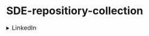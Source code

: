 <h1>SDE-repositiory-collection</h1>


<details>
<summary><span style="font-size:1.17em">LinkedIn</span></summary>
    
1. [23andMe] (https://www.linkedin.com/company/23andme/)
2. [3M] (https://www.linkedin.com/company/3m/)
3. [Accenture] (https://www.linkedin.com/company/accenture/)
4. [ADP] (https://www.linkedin.com/company/adp/)
5. [Adobe] (https://www.linkedin.com/jobs/adobe-jobs)
6. [Affable] (https://www.linkedin.com/company/affable/)
7. [Affirm] (https://www.linkedin.com/company/affirm/)
8. [Agoda] (https://www.linkedin.com/company/agoda/)
9. [Airbnb] (https://www.linkedin.com/company/airbnb/)
10. [Airtable] (https://www.linkedin.com/company/airtable/)
11. [Algolia] (https://www.linkedin.com/company/algolia/)
12. [Amazon] (https://www.linkedin.com/jobs/amazon-jobs)
13. [American Express] (https://www.linkedin.com/company/american-express/)
14. [Anomaly] (https://www.linkedin.com/company/anomaly/)
15. [Anthem] (https://www.linkedin.com/company/anthem-inc/)
16. [Aon] (https://www.linkedin.com/company/aon/)
17. [Apptio] (https://www.linkedin.com/company/apptio/)
18. [Apple] (https://www.linkedin.com/company/apple/)
19. [Applause] (https://www.linkedin.com/company/applause/)
20. [ARM Holdings] (https://www.linkedin.com/company/arm-holdings/)
21. [Asana] (https://www.linkedin.com/company/asana/)
22. [Atlassian] (https://www.linkedin.com/company/atlassian/jobs)
23. [AstraZeneca] (https://www.linkedin.com/company/astrazeneca/jobs)
24. [Athenahealth] (https://www.linkedin.com/company/athenahealth/)
25. [Atob] (https://www.linkedin.com/company/atob-transportation-technology/)
26. [Audible] (https://www.linkedin.com/company/audible/)
27. [AutoZone] (https://www.linkedin.com/company/autozone/)
28. [AWS] (https://www.linkedin.com/company/amazon-web-services/)
29. [Bain & Company] (https://www.linkedin.com/company/bain-and-company/)
30. [Bain Capital] (https://www.linkedin.com/company/bain-capital/)
31. [Baker Hughes] (https://www.linkedin.com/company/baker-hughes/)
32. [Bentobox] (https://www.linkedin.com/company/bento-box-entertainment/)
33. [Better.com] (https://www.linkedin.com/company/betterdotcom/)
34. [Bloomberg] (https://www.linkedin.com/company/bloomberg/)
35. [Block] (https://www.linkedin.com/company/block-/)
36. [Blend] (https://www.linkedin.com/company/blendlabs/)
37. [Booking.com] (https://www.linkedin.com/company/booking.com/)
38. [Box] (https://www.linkedin.com/company/box/)
39. [Branch] (https://www.linkedin.com/company/branch-co/)
40. [Brex] (https://www.linkedin.com/company/brex/)
41. [Bright] (https://www.linkedin.com/company/brightcom/)
42. [Bumble] (https://www.linkedin.com/company/bumble/)
43. [Bytedance] (https://www.linkedin.com/company/bytedance/)
44. [Calm] (https://www.linkedin.com/company/calm/)
45. [Calendly] (https://www.linkedin.com/company/calendly/)
46. [Canva] (https://www.linkedin.com/company/canva/)
47. [Capital One] (https://www.linkedin.com/company/capital-one/jobs)
48. [Capital] (https://www.linkedin.com/company/capitalgroup/)
49. [Capsule] (https://www.linkedin.com/company/capsule8/)
50. [CB Insights] (https://www.linkedin.com/company/cb-insights/)
51. [Ceridian] (https://www.linkedin.com/company/ceridian/)
52. [Cermati.com] (https://www.linkedin.com/company/cermati/)
53. [Chime] (https://www.linkedin.com/company/chime/)
54. [Cisco] (https://www.linkedin.com/company/cisco/jobs)
55. [Coda] (https://www.linkedin.com/company/coda-platform/)
56. [Codecademy] (https://www.linkedin.com/company/codecademy/)
57. [Coinbase] (https://www.linkedin.com/company/coinbase/)
58. [Cointracker] (https://www.linkedin.com/company/cointracker/)
59. [Concentrix] (https://www.linkedin.com/company/concentrix/)
60. [Confluent] (https://www.linkedin.com/company/confluentinc/)
61. [Convoy] (https://www.linkedin.com/company/convoy-inc-/)
62. [Cohere Health] (https://www.linkedin.com/company/cohere-health/)
63. [Coursera] (https://www.linkedin.com/company/coursera/)
64. [Cruise] (https://www.linkedin.com/company/cruise/jobs)
65. [CVS] (https://www.linkedin.com/company/cvs-health/)
66. [Cyence] (https://www.linkedin.com/company/cyence/)
67. [Datadog] (https://www.linkedin.com/company/datadog/)
68. [Databricks] (https://www.linkedin.com/company/databricks/)
69. [Deliveroo] (https://www.linkedin.com/company/deliveroo/)
70. [Deloitte] (https://www.linkedin.com/company/deloitte/)
71. [Deloitte Digital] (https://www.linkedin.com/company/deloitte-digital/)
72. [Deutsche Bank] (https://www.linkedin.com/company/deutsche-bank/)
73. [Dell] (https://www.linkedin.com/company/dell/)
74. [Deloitte] (https://www.linkedin.com/company/deloitte/)
75. [Deloitte Digital] (https://www.linkedin.com/company/deloitte-digital/)
76. [Deutsche Bank] (https://www.linkedin.com/company/deutsche-bank/)
77. AT&T  https://www.linkedin.com/company/att/jobs/
78. [DocuSign] (https://www.linkedin.com/company/docusign/)
79. [DoorDash] (https://www.linkedin.com/company/doordash/jobs)
80. [DoubleVerify] (https://www.linkedin.com/company/doubleverify/)
81. [Dropbox] (https://www.linkedin.com/company/dropbox/)
82. [Duolingo] (https://www.linkedin.com/company/duolingo/)
83. [E*TRADE] (https://www.linkedin.com/company/e-trade/)
84. [eBay] (https://www.linkedin.com/company/ebay/)
85. [EdX] (https://www.linkedin.com/company/edx/)
86. [Envoy] (https://www.linkedin.com/company/envoy/)
87. [Esri] (https://www.linkedin.com/company/esri/)
88. [ESPN] (https://www.linkedin.com/company/espn/)
89. [Expedia] (https://www.linkedin.com/company/expedia/jobs)
90. [Exponent] (https://www.linkedin.com/company/exponent-jobs/)
91. [Facebook] (https://www.linkedin.com/company/facebook/)
92. [
Fidelity Investments] (https://www.linkedin.com/company/fidelity-investments/)
93. [Fifth Third Bank] (https://www.linkedin.com/company/fifth-third-bank/)
94. [Fiverr] (https://www.linkedin.com/company/fiverr-com/)
95. [Flatiron Health] (https://www.linkedin.com/company/flatiron-health/)
96. [Flipkart] (https://www.linkedin.com/company/flipkart/jobs)
97. [Foursquare] (https://www.linkedin.com/company/foursquare/)
98. [FrontFinancial] (https://www.linkedin.com/company/frontfinancial/)
99. [Freightos] (https://www.linkedin.com/company/freightos/)
100. [Freshworks] (https://www.linkedin.com/company/freshworks/)
101. [Friday Health Plans] (https://www.linkedin.com/company/friday-health-plans/)
102. [Fyusion] (https://www.linkedin.com/company/fyusion/)
103. [Gameberry Labs] (https://www.linkedin.com/company/gameberry-labs/)
104. [Gladly] (https://www.linkedin.com/company/gladly-inc/)
105. [GitHub] (https://www.linkedin.com/company/github/jobs)
106. [Gong] (https://www.linkedin.com/company/gong-io/)
107. [GoodRx] (https://www.linkedin.com/company/goodrx/)
108. [Google] (https://www.linkedin.com/jobs/google-jobs)
109. [Google Cloud (GCP)] (https://www.linkedin.com/jobs/google-cloud-jobs)
110. 
111. [Gordian Software] (https://www.linkedin.com/company/gordian-software/)
112. [GoDaddy] (https://www.linkedin.com/company/godaddy/)
113. [Grab] (https://www.linkedin.com/company/grab/)
114. [Grammarly] (https://www.linkedin.com/company/grammarly/)
115. [Grubhub] (https://www.linkedin.com/company/grubhub/)
116. [Guardian Life] (https://www.linkedin.com/company/guardian-life/)
117. [Gusto] (https://www.linkedin.com/company/gusto/)
118. [HBO] (https://www.linkedin.com/company/hbo/)
119. [HelloFresh] (https://www.linkedin.com/company/hellofresh/)
120. [Hewlett Packard Enterprise]( https://www.linkedin.com/company/hewlett-packard-enterprise/)
121. [Hilton] (https://www.linkedin.com/company/hilton/)
122. [Home Depot] (https://www.linkedin.com/company/the-home-depot/)
123. [HomeAway] (https://www.linkedin.com/company/homeaway/)
124. [Hopin] (https://www.linkedin.com/company/hopin/)
125. [Houzz] (https://www.linkedin.com/company/houzz/)
126. [HubSpot] (https://www.linkedin.com/company/hubspot/)
127. [Hudson River Trading] (https://www.linkedin.com/company/hudson-river-trading/)
128. [Human Care Systems] (https://www.linkedin.com/company/human-care-systems/)
129. [Huge] (https://www.linkedin.com/company/huge/)
130. [Hulu] (https://www.linkedin.com/company/hulu/)
131. [IBM] (https://www.linkedin.com/jobs/ibm-jobs)
132. [Immutable] (https://www.linkedin.com/company/immutable/)
133. [Indeed] (https://www.linkedin.com/company/indeed-com/)
134. [Infosys] (https://www.linkedin.com/company/infosys/jobs)
135. [InVision] (https://www.linkedin.com/company/invisionapp/)
136. [Intuit] (https://www.linkedin.com/company/intuit/)
137. [Internet Brands] (https://www.linkedin.com/company/internet-brands/)
138. [Intercom] (https://www.linkedin.com/company/intercom/)
139. [Invoice2go] (https://www.linkedin.com/company/invoice2go/)
140. [IQVIA] (https://www.linkedin.com/company/iqvia/)
141. [Jio] (https://www.linkedin.com/company/reliance-jio-infocomm-limited/)
142. [JP Morgan Chase] (https://www.linkedin.com/company/jpmorganchase/jobs)
143. [Jumia] (https://www.linkedin.com/company/jumia/)
144. [Kayak] (https://www.linkedin.com/company/kayak-com/)
145. [Klarna] (https://www.linkedin.com/company/klarna/)
146. [Lattice] (https://www.linkedin.com/company/latticehq/)
147. [LaunchDarkly] (https://www.linkedin.com/company/launchdarkly/)
148. [LendingClub] (https://www.linkedin.com/company/lendingclub/)
149. [LexisNexis] (https://www.linkedin.com/company/lexisnexis/)
150. [LG Electronics ](https://www.linkedin.com/company/lg-electronics/)
151. [Lemonade] (https://www.linkedin.com/company/lemonade-inc-/)
152. [LendingTree] (https://www.linkedin.com/company/lendingtree/)
153. [LinkedIn] (https://www.linkedin.com/company/linkedin/)
154. [Lime ](https://www.linkedin.com/company/lime/)
155. [LiveRamp ](https://www.linkedin.com/company/liveramp/)
156. [Loom ](https://www.linkedin.com/company/loomhq/)
157. [Lululemon ](https://www.linkedin.com/company/lululemon-athletica/)
158. [Lyft] (https://www.linkedin.com/company/lyft/)
159. [Lyra Health] (https://www.linkedin.com/company/lyra-health/)
160. [Mastercard] (https://www.linkedin.com/company/mastercard/)
161. [MasterClass ](https://www.linkedin.com/company/masterclass/)
162. [Match Group ](https://www.linkedin.com/company/match-group/)
163. [Media.net] (https://www.linkedin.com/company/media.net/)
164. [MediaMath] (https://www.linkedin.com/company/mediamath/)
165. [Medium] (https://www.linkedin.com/company/medium-com/)
166. [Meesho] (https://www.linkedin.com/company/meesho/)
167. [Merck] (https://www.linkedin.com/company/merck/)
168. [Meta (Facebook) ](https://www.linkedin.com/company/meta/)
169. [Microsoft] (https://www.linkedin.com/company/microsoft/jobs)
170. [Microsoft Advertising] (https://www.linkedin.com/company/microsoft-advertising/)
171. [Mixpanel] (https://www.linkedin.com/company/mixpanel/)
172. [Mobikwik] (https://www.linkedin.com/company/mobikwik/)
173. [Monday] (https://www.linkedin.com/company/mondaydotcom/)
174. [MongoDB] (https://www.linkedin.com/company/mongodb/)
175. [Motorola] (https://www.linkedin.com/company/motorola/)
176. [Myriad ](https://www.linkedin.com/company/myriad-genetics/)
177. [Nest]( https://www.linkedin.com/company/nest-labs/)
178
. [Netflix] (https://www.linkedin.com/company/netflix/)
179. [New York Times] (https://www.linkedin.com/company/the-new-york-times/)
180. [Nextdoor] (https://www.linkedin.com/company/nextdoor/)
181. [Niantic] (https://www.linkedin.com/company/niantic/)
182. [Nike] (https://www.linkedin.com/company/nike/)
183. [Nintendo] (https://www.linkedin.com/company/nintendo/)
184. [Nordstrom ](https://www.linkedin.com/company/nordstrom/)
185. [Notion] (https://www.linkedin.com/company/notionlabs/)
186. [Nuro] (https://www.linkedin.com/company/nuro/jobs)
187. [Oath] (https://www.linkedin.com/company/oath/)
188. [Oculus ](https://www.linkedin.com/company/oculus/)
189. [Opendoor ](https://www.linkedin.com/company/opendoor/)
190. [Opentable] (https://www.linkedin.com/company/opentable/)
191. [Opentext] (https://www.linkedin.com/company/opentext/)
192. [Optum] (https://www.linkedin.com/company/optum/)
193. [Oracle] (https://www.linkedin.com/jobs/oracle-jobs)
194. [Oportun ](https://www.linkedin.com/company/oportun/)
195. [Outschool] (https://www.linkedin.com/company/outschool/)
196. [Palo Alto Networks] (https://www.linkedin.com/company/palo-alto-networks/)
197. [Panorama Education] (https://www.linkedin.com/company/panorama-education/)
198. [Park+] (https://www.linkedin.com/company/parkplus/)
199. [Pathmotion] (https://www.linkedin.com/company/pathmotion/)
200. [PayPal](https ://www.linkedin.com/company/paypal/)
201. [Paytm](https:/ /www.linkedin.com/company/paytm/)
202. [Peloton](https: //www.linkedin.com/company/peloton/)
203. [Pendo](https:// www.linkedin.com/company/pendo-io/)
204. [Persona](https: //www.linkedin.com/company/persona-technologies/)
205. [Pfizer](https:/ /www.linkedin.com/company/pfizer/)
206. [Philips](https:/ /www.linkedin.com/company/philips/)
207. [Pied Piper](https: //www.linkedin.com/company/pied-piper/)
208. [Pinterest](https:/ /www.linkedin.com/company/pinterest/jobs)
209. [PricewaterhouseCoopers](https ://www.linkedin.com/company/pwc/)
210. [PwC](https:// www.linkedin.com/company/pwc/)
211. [Qualcomm](https:// www.linkedin.com/company/qualcomm/)
212. [Qualtrics](https:/ /www.linkedin.com/company/qualtrics/)
213. [Rakuten](https:// www.linkedin.com/company/rakuten/)
214. [Rally Health](https: //www.linkedin.com/company/rally-health/)
215. [Rappi](https://www .linkedin.com/company/rappi/)
216. [Razorpay](https:// www.linkedin.com/company/razorpay/)
217. [RealSelf](https://w ww.linkedin.com/company/realself/)
218. [Reddit](https://ww w.linkedin.com/company/reddit/)
219. [Redfin](https://ww w.linkedin.com/company/redfin/)
220. [Reliance Retail](https: //www.linkedin.com/company/reliance-retail/)
221. [Return Path](https:/ /www.linkedin.com/company/return-path/)
222. [Revolut](https:// www.linkedin.com/company/revolut/)
223. [Rippling](https: //www.linkedin.com/company/rippling/)
224. [Ripple](https://w ww.linkedin.com/company/ripple-labs/)
225. [Roblox](https://w ww.linkedin.com/company/roblox/)
226. [Rover](https://ww w.linkedin.com/company/rover/)
227. [S&P Global](https: //www.linkedin.com/company/s&p-global/)
228. [Saks Fifth Avenue] (https://www.linkedin.com/company/saks-fifth-avenue/)
229. [Samsung](https://w ww.linkedin.com/company/samsung-electronics/jobs)
230. [Samsung NEXT](https:/ /www.linkedin.com/company/samsung-next/)
231. [Salesforce](https://ww w.linkedin.com/company/salesforce/jobs)
232. [Salesforce Marketing Cloud] (https://www.linkedin.com/company/salesforce-marketing-cloud/)
233. [Samsara](https:/ /www.linkedin.com/company/samsara/)
234. [SAP](https://www .linkedin.com/jobs/sap-jobs)
235. [Scribe](https://ww w.linkedin.com/company/scribe-7/)
236. [Scale AI](https://w ww.linkedin.com/company/scale-ai/)
237. [Scalar](https://ww w.linkedin.com/company/scalar-decisions/)
238. [Schlumberger](https:/ /www.linkedin.com/company/schlumberger/)
239. [Service Now](https://w ww.linkedin.com/company/servicenow/)
240. [SentinelOne](https://ww w.linkedin.com/company/sentinelone/)
241. [Sentry](https://www. linkedin.com/company/getsentry/)
242. [Sephora](https://www.linkedin.com/company/sephora/)
243. [ServiceNow](https:/ /www.linkedin.com/company/servicenow/)
244. [ServiceTitan](https:/ /www.linkedin.com/company/servicetitan/)
245. [Shazam](https://ww w.linkedin.com/company/shazam-entertainment-limited/)
246. [Shopify](https:// www.linkedin.com/company/shopify/jobs)
247. [Siemens](https:/ /www.linkedin.com/company/siemens/)
248. [Silicon Valley Bank](https:// www.linkedin.com/company/silicon-valley-bank/)
249. [Skillsoft](https ://www.linkedin.com/company/skillsoft/)
250. [Slack](https: //www.linkedin.com/company/slack/)
251. [Snowflake]( https://www.linkedin.com/company/snowflake-computing/)
252. [Snap](https: //www.linkedin.com/company/snap-inc/)
253. [Sony](https:/ /www.linkedin.com/company/sony/)
254. [SoundCloud]( https://www.linkedin.com/company/soundcloud/)
255. [SoundHound]( https://www.linkedin.com/company/soundhound-inc-/)
256. [SpaceX](https: //www.linkedin.com/company/spacex/)
257. [Spotify](https:/ /www.linkedin.com/company/spotify/jobs)
258. [Spring Health](h ttps://www.linkedin.com/company/spring-health/)
259. [Square](https://w ww.linkedin.com/company/square/)
260. [StickerGiant](http s: //www.linkedin.com/company/sticker-giant/)
261. [Stripe](https://ww w.linkedin.com/company/stripe/)
262. [Sumo Logic](https:// www.linkedin.com/company/sumo-logic/)
263. [Sunrun](https://www. linkedin.com/company/sunrun/)
264. [Supercell](https://ww w.linkedin.com/company/supercell/)
265. [SurveyMonkey](https: //www.linkedin.com/company/surveymonkey/)
266. [Swiggy](https://www.l inkedin.com/company/swiggy/)
267. [Symantec](https://ww w.linkedin.com/company/symantec/)
268. [Synopsys](https://ww w
.linkedin.com/company/synopsys/)
269. [Tata Consultancy Services] (https://www.linkedin.com/company/tata-consultancy-services/)
270. [Tesla](https ://www.linkedin.com/company/tesla-motors/)
271. [TikTok](https: //www.linkedin.com/company/tiktok/)
272. [Toast](https:// www.linkedin.com/company/toast/)
273. [Tonal](https:// www.linkedin.com/company/tonal-/)
274. [Toyota](https:/ /www.linkedin.com/company/toyota/)
275. [TradingView] (https://www.linkedin.com/company/tradingview/)
276. [TripActions]( https://www.linkedin.com/company/tripactions/)
277. [TripAdvisor]( https://www.linkedin.com/company/tripadvisor/)
278. [Twilio](https:// www.linkedin.com/company/twilio/)
279. [Twitter](https:/ /www.linkedin.com/company/twitter/)
280. [Uber](https://w ww.linkedin.com/company/uber-com/)
281. [Ultimate Software] (https://www.linkedin.com/company/ultimate-software/)
282. [United Airlines] (https://www.linkedin.com/company/united-airlines/)
283. [Upwork](https:/ /www.linkedin.com/company/upwork/)
284. [USAA](https:// www.linkedin.com/company/usaa/)
285. [Verizon](https: //www.linkedin.com/company/verizon/)
286. [Verkada](https: //www.linkedin.com/company/verkada/)
287. [Verkada](https:/ /www.linkedin.com/company/verkada/)
288. [Viasat](https://w ww.linkedin.com/company/viasat-inc/)
289. [Vivino](https://w ww.linkedin.com/company/vivino/)
290. [Vivint](https://ww w.linkedin.com/company/vivint/)
291. [VMware](https://w ww.linkedin.com/company/vmware/)
292. [Vroom](https://ww w.linkedin.com/company/vroom/)
293. [Walmart](https://w ww.linkedin.com/company/walmart/)
294. [Warby Parker](https ://www.linkedin.com/company/warby-parker/)
295. [Wayfair](https://ww w.linkedin.com/company/wayfair/)
296. [Wealthfront](https:// www.linkedin.com/company/wealthfront/)
297. [Weave](https://www. linkedin.com/company/getweave/)
298. [WeWork](https://www .linkedin.com/company/wework/)
299. [WhatsApp](https://ww w.linkedin.com/company/whatsapp/)
300. [Wish](https://www.link edin.com/company/wish/)
301. [Wolfram Research](https: //www.linkedin.com/company/wolfram-research/)
302. [Workday](https://www.link edin.com/company/workday/)
303. [Worldwide Express](https:/ /www.linkedin.com/company/worldwide-express/) 
304. [Xilinx] (https://www.linkedin.com/company/xilinx/)
305. [Xiaomi] (https://www.linkedin.com/company/xiaomi/)
306.  [Yext](https://www.lin kedin.com/company/yext/)
307. [Y Combinator](https ://www.linkedin.com/company/y-combinator/)
308. [Yelp](https://www.lin kedin.com/company/yelp/)
309.[zoho] (https://www.linkedin.com/company/zoho/jobs/)
310. [Zapier](https://www.l inkedin.com/company/zapier/)
311. [Zappos](https://www. linkedin.com/company/zappos/)
312. [Zenefits](https://www. linkedin.com/company/zenefits/)
313. [Zendesk](https://www. linkedin.com/company/zendesk/)
314. [Zenefits](https://www.li nkedin.com/company/zenefits/)
315. [Zenoti](https://www.link edin.com/company/zenoti/)
316. [Zeta Global](https://www .linkedin.com/company/zeta-global/)
317. [Zillow](https://www.linked in.com/company/zillow/)
318. [Zipline](https://www.linked in.com/company/zipline/)
319. [Zoom](https://www.linkedin .com/company/zoom-video-communications/) 

</details>
